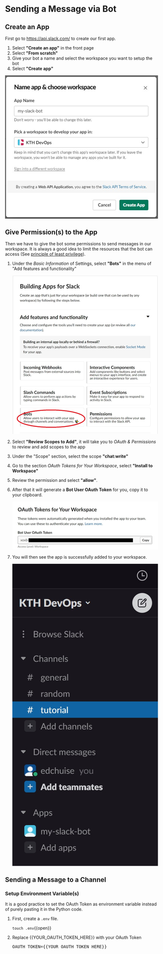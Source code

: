 # Sending a Message via Bot

## Create an App

First go to https://api.slack.com/ to create our first app.

1. Select **"Create an app"** in the front page
2. Select **"From scratch"**
3. Give your bot a name and select the workspace you want to setup the bot
4. Select **"Create app"**

![Create an app](./docs/step1/create_an_app.jpg)

## Give Permission(s) to the App

Then we have to give the bot some permissions to send messages in our workspace. It is always a good idea to limit the resources that the bot can access (See [principle of least privilege](https://en.wikipedia.org/wiki/Principle_of_least_privilege)).

1. Under the *Basic Information* of Settings, select **"Bots"** in the menu of "Add features and functionality"
   
	![Building Apps for Slack](./docs/step1/building_apps_for_slack.jpg)
2. Select **"Review Scopes to Add"**, it will take you to *OAuth & Permissions* to review and add scopes to the app
3. Under the "Scope" section, select the scope **"chat:write"**
4. Go to the section *OAuth Tokens for Your Workspace*, select **"Install to Workspace"**
5. Review the permission and select **"allow"**.
6. After that it will generate a **Bot User OAuth Token** for you, copy it to your clipboard.
   
   ![Token](./docs/step1/token.jpg)
7. You will then see the app is successfully added to your workspace.
   
   ![Apps in workspace](./docs/step1/apps_in_workspace.jpg)

## Sending a Message to a Channel

### Setup Environment Variable(s)

It is a good practice to set the OAuth Token as environment variable instead of purely pasting it in the Python code.

1. First, create a `.env` file.
   
   `touch .env`{{open}}
2. Replace {{YOUR_OAUTH_TOKEN_HERE}} with your OAuth Token

   <pre class="file" data-filename=".env" data-target="replace">
   OAUTH_TOKEN={{YOUR_OAUTH_TOKEN_HERE}}
   </pre>